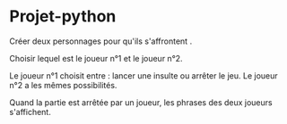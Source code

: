 # Projet-python


Créer deux personnages pour qu'ils s'affrontent .

Choisir lequel est le joueur n°1 et le joueur n°2.

Le joueur n°1 choisit entre : lancer une insulte ou arrêter le jeu.
Le joueur n°2 a les mêmes possibilités.

Quand la partie est arrêtée par un joueur, les phrases des deux joueurs s'affichent.

